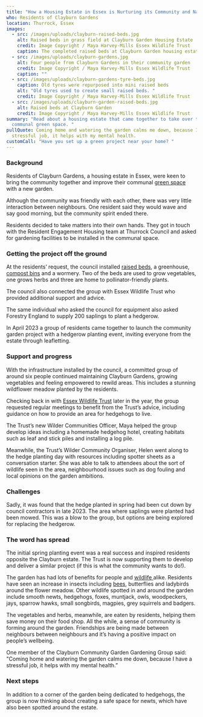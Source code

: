 ```yaml
---
title: "How a Housing Estate in Essex is Nurturing its Community and Nature  "
who: Residents of Clayburn Gardens
location: Thurrock, Essex
images:
  - src: /images/uploads/clayburn-raised-beds.jpg
    alt: Raised beds in grass field at Clayburn Garden Housing Estate
    credit: Image Copyright / Maya Harvey-Mills Essex Wildlife Trust
    caption: The completed raised beds at Clayburn Garden housing estate
  - src: /images/uploads/clayburn-gardens.jpg
    alt: Four people from Clayburn Gardens in their community garden
    credit: Image Copyright / Maya Harvey-Mills Essex Wildlife Trust
    caption: ""
  - src: /images/uploads/clayburn-gardens-tyre-beds.jpg
    caption: Old tyres were repurposed into mini raised beds
    alt: "Old tyres used to create small raised beds. "
    credit: Image Copyright / Maya Harvey-Mills Essex Wildlife Trust
  - src: /images/uploads/clayburn-garden-raised-beds.jpg
    alt: Raised beds at Clayburn Garden
    credit: Image Copyright / Maya Harvey-Mills Essex Wildlife Trust
summary: "Read about a housing estate that came together to take over their
  communal green space. "
pullQuote: Coming home and watering the garden calms me down, because I have a
  stressful job, it helps with my mental health.
customCall: "Have you set up a green project near your home? "
---
```

### Background 

Residents of Clayburn Gardens, a housing estate in Essex, were keen to bring the community together and improve their communal [green space](https://nextdoornaturehub.org.uk/guides/taking-over-green-space-in-your-area) with a new garden.  

Although the community was friendly with each other, there was very little interaction between neighbours. One resident said they would wave and say good morning, but the community spirit ended there.  

Residents decided to take matters into their own hands. They got in touch with the Resident Engagement Housing team at Thurrock Council and asked for gardening facilities to be installed in the communal space.   

### Getting the project off the ground 

At the residents’ request, the council installed [raised beds](https://nextdoornaturehub.org.uk/stories/how-school-pupils-brought-a-neglected-planter-back-to-life-1), a greenhouse, [compost bins](https://nextdoornaturehub.org.uk/guides/how-to-make-your-own-compost) and a wormery. Two of the beds are used to grow vegetables, one grows herbs and three are home to pollinator-friendly plants.  

The council also connected the group with Essex Wildlife Trust who provided additional support and advice. 

The same individual who asked the council for equipment also asked Forestry England to supply 200 saplings to plant a hedgerow.  

In April 2023 a group of residents came together to launch the community garden project with a hedgerow planting event, inviting everyone from the estate through leafletting.  

### Support and progress 

With the infrastructure installed by the council, a committed group of around six people continued maintaining Clayburn Gardens, growing vegetables and feeling empowered to rewild areas. This includes a stunning wildflower meadow planted by the residents.  

Checking back in with [Essex Wildlife Trust](https://www.essexwt.org.uk/) later in the year, the group requested regular meetings to benefit from the Trust’s advice, including guidance on how to provide an area for hedgehogs to live.  

The Trust’s new Wilder Communities Officer, Maya helped the group develop ideas including a homemade hedgehog hotel, creating habitats such as leaf and stick piles and installing a log pile. 

Meanwhile, the Trust’s Wilder Community Organiser, Helen went along to the hedge planting day with resources including spotter sheets as a conversation starter. She was able to talk to attendees about the sort of wildlife seen in the area, neighbourhood issues such as dog fouling and local opinions on the garden ambitions. 

### Challenges 

Sadly, it was found that the hedge planted in spring had been cut down by council contractors in late 2023. The area where saplings were planted had been mowed. This was a blow to the group, but options are being explored for replacing the hedgerow. 

### The word has spread 

The initial spring planting event was a real success and inspired residents opposite the Clayburn estate. The Trust is now supporting them to develop and deliver a similar project (if this is what the community wants to do!). 

The garden has had lots of benefits for people and [wildlife ](https://nextdoornaturehub.org.uk/guides/the-importance-of-local-species)alike. Residents have seen an increase in insects including [bees](https://www.wildlifetrusts.org/actions/best-plants-bees-and-pollinators), butterflies and ladybirds around the flower meadow. Other wildlife spotted in and around the garden include smooth newts, hedgehogs, foxes, muntjack, owls, woodpeckers, jays, sparrow hawks, small songbirds, magpies, grey squirrels and badgers. 

The vegetables and herbs, meanwhile, are eaten by residents, helping them save money on their food shop. All the while, a sense of community is forming around the garden. Friendships are being made between neighbours between neighbours and it’s having a positive impact on people’s wellbeing.

One member of the Clayburn Community Garden Gardening Group said: "Coming home and watering the garden calms me down, because I have a stressful job, it helps with my mental health.”   

### Next steps 

In addition to a corner of the garden being dedicated to hedgehogs, the group is now thinking about creating a safe space for newts, which have also been spotted around the estate.